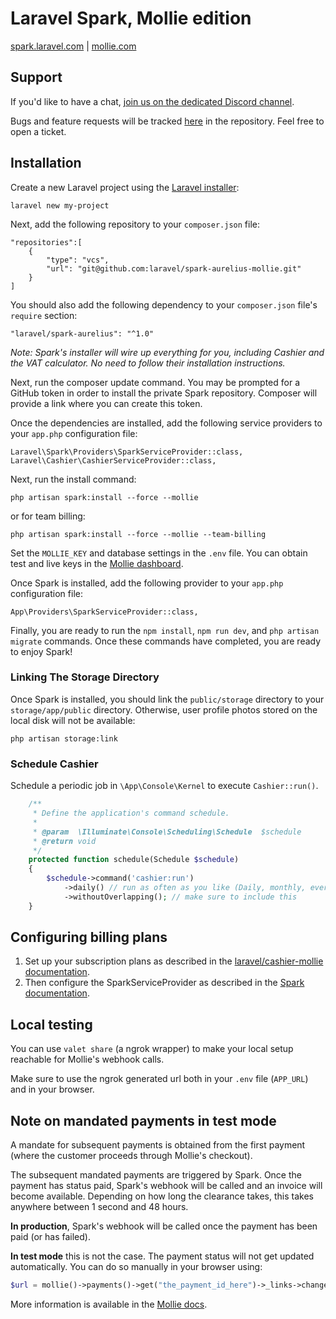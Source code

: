 # Laravel Spark, Mollie edition

[spark.laravel.com](https://spark.laravel.com) | [mollie.com](https://www.mollie.com)

## Support

If you'd like to have a chat, [join us on the dedicated Discord channel](https://discord.gg/tnTvNmS).

Bugs and feature requests will be tracked [here](https://github.com/laravel/spark-aurelius-mollie/issues) in the repository.
Feel free to open a ticket.

## Installation

Create a new Laravel project using the [Laravel installer](https://laravel.com/docs/installation):

    laravel new my-project

Next, add the following repository to your `composer.json` file:

    "repositories":[
        {
            "type": "vcs",
            "url": "git@github.com:laravel/spark-aurelius-mollie.git"
        }
    ]

You should also add the following dependency to your `composer.json` file's `require` section:

    "laravel/spark-aurelius": "^1.0"

*Note: Spark's installer will wire up everything for you, including Cashier and the VAT calculator. No need to follow their installation instructions.*

Next, run the composer update command. You may be prompted for a GitHub token in order to install the private Spark
repository. Composer will provide a link where you can create this token.

Once the dependencies are installed, add the following service providers to your `app.php` configuration file:

    Laravel\Spark\Providers\SparkServiceProvider::class,
    Laravel\Cashier\CashierServiceProvider::class,

Next, run the install command:

    php artisan spark:install --force --mollie

or for team billing:

    php artisan spark:install --force --mollie --team-billing

Set the `MOLLIE_KEY` and database settings in the `.env` file.
You can obtain test and live keys in the [Mollie dashboard](http://mollie.com/dashboard).

Once Spark is installed, add the following provider to your `app.php` configuration file:

    App\Providers\SparkServiceProvider::class,

Finally, you are ready to run the `npm install`, `npm run dev`, and `php artisan migrate` commands.
Once these commands have completed, you are ready to enjoy Spark!

### Linking The Storage Directory

Once Spark is installed, you should link the `public/storage` directory to your `storage/app/public` directory.
Otherwise, user profile photos stored on the local disk will not be available:

    php artisan storage:link
    
### Schedule Cashier

Schedule a periodic job in `\App\Console\Kernel` to execute `Cashier::run()`.

```php
    /**
     * Define the application's command schedule.
     *
     * @param  \Illuminate\Console\Scheduling\Schedule  $schedule
     * @return void
     */
    protected function schedule(Schedule $schedule)
    {
        $schedule->command('cashier:run')
            ->daily() // run as often as you like (Daily, monthly, every minute, ...)
            ->withoutOverlapping(); // make sure to include this
    }
```

## Configuring billing plans

1. Set up your subscription plans as described in the
[laravel/cashier-mollie documentation](https://github.com/laravel/cashier-mollie).
2. Then configure the SparkServiceProvider as described in the
[Spark documentation](https://spark.laravel.com/docs/9.0/billing).

## Local testing

You can use `valet share` (a ngrok wrapper) to make your local setup reachable for Mollie's webhook calls.

Make sure to use the ngrok generated url both in your `.env` file (`APP_URL`) and in your browser.

## Note on mandated payments in test mode

A mandate for subsequent payments is obtained from the first payment (where the customer proceeds through Mollie's checkout).

The subsequent mandated payments are triggered by Spark. Once the payment has status paid, Spark's webhook will be called and an invoice will become available. Depending on how long the clearance takes, this takes anywhere between 1 second and 48 hours.

**In production**, Spark's webhook will be called once the payment has been paid (or has failed).

**In test mode** this is not the case. The payment status will not get updated automatically. You can do so manually in your browser using:

```php
$url = mollie()->payments()->get("the_payment_id_here")->_links->changePaymentState->href;
```

More information is available in the [Mollie docs](https://docs.mollie.com/guides/testing).
